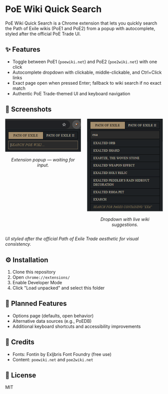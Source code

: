 # PoE Wiki Quick Search

PoE Wiki Quick Search is a Chrome extension that lets you quickly search the Path of Exile wikis (PoE1 and PoE2) from a popup with autocomplete, styled after the official PoE Trade UI.

## ✨ Features

- Toggle between PoE1 (`poewiki.net`) and PoE2 (`poe2wiki.net`) with one click
- Autocomplete dropdown with clickable, middle-clickable, and Ctrl+Click links
- Exact page open when pressed Enter; fallback to wiki search if no exact match
- Authentic PoE Trade-themed UI and keyboard navigation

## 📸 Screenshots

<div style="display:flex; gap: 4%; align-items:flex-start;">
  <div style="width:48%;">
    <img src="./Screenshot_2.png" alt="Extension popup — waiting for input." width="100%" />
    <p align="center"><em>Extension popup — waiting for input.</em></p>
  </div>
  <div style="width:48%;">
    <img src="./Screenshot_1.png" alt="Dropdown with live wiki suggestions." width="100%" />
    <p align="center"><em>Dropdown with live wiki suggestions.</em></p>
  </div>
  
</div>

_UI styled after the official Path of Exile Trade aesthetic for visual consistency._

## ⚙️ Installation

1. Clone this repository
2. Open `chrome://extensions/`
3. Enable Developer Mode
4. Click "Load unpacked" and select this folder

## 🧭 Planned Features

- Options page (defaults, open behavior)
- Alternative data sources (e.g., PoEDB)
- Additional keyboard shortcuts and accessibility improvements

## 🙌 Credits

- Fonts: Fontin by Exljbris Font Foundry (free use)
- Content: `poewiki.net` and `poe2wiki.net`

## 📜 License

MIT


